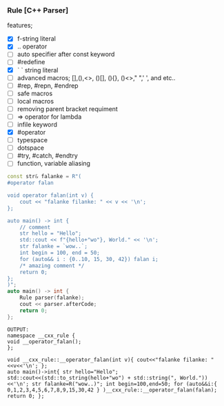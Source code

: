 ### Rule [C++ Parser]
features;
- [x] f-string literal
- [x] .. operator
- [ ] auto specifier after const keyword
- [ ] #redefine
- [x] \` \` string literal
- [ ] advanced macros; [],(),<>, ()[], (){}, ()<>," ",' ', and etc..
- [ ] #rep, #repn, #endrep
- [ ] safe macros
- [ ] local macros
- [ ] removing parent bracket requiment
- [ ] => operator for lambda
- [ ] infile keyword
- [x] #operator
- [ ] typespace
- [ ] dotspace
- [ ] #try, #catch, #endtry
- [ ] function, variable aliasing
```cpp
const str& falanke = R"(
#operator falan

void operator falan(int v) {
	cout << "falanke filanke: " << v << '\n';
};

auto main() -> int {
	// comment
	str hello = "Hello";
	std::cout << f"{hello+"wo"}, World." << '\n';
	str falanke = `wow..`;
	int begin = 100, end = 50;
	for (auto&& i : {0..10, 15, 30, 42}) falan i;
	/* amazing comment */
	return 0;
};
)";
auto main() -> int {
	Rule parser(falanke);
	cout << parser.afterCode;
	return 0;
};
```

```
OUTPUT:
namespace __cxx_rule {
void __operator_falan();
};

void __cxx_rule::__operator_falan(int v){ cout<<"falanke filanke: "<<v<<'\n'; };
auto main()->int{ str hello="Hello"; std::cout<<(std::to_string(hello+"wo") + std::string(", World."))<<'\n'; str falanke=R("wow..)"; int begin=100,end=50; for (auto&&i:{ 0,1,2,3,4,5,6,7,8,9,15,30,42 } )__cxx_rule::__operator_falan(falan); return 0; };
```
